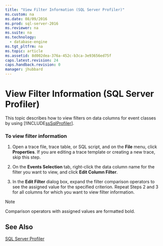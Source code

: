 ```yaml
---
title: "View Filter Information (SQL Server Profiler)"
ms.custom: na
ms.date: 08/09/2016
ms.prod: sql-server-2016
ms.reviewer: na
ms.suite: na
ms.technology: 
  - database-engine
ms.tgt_pltfrm: na
ms.topic: article
ms.assetid: 8d002dea-376a-452c-b3ca-3e93656ed75f
caps.latest.revision: 24
caps.handback.revision: 0
manager: jhubbard
---
```

# View Filter Information (SQL Server Profiler)
This topic describes how to view filters on data columns for event classes by using [!INCLUDE[ssSqlProfiler](../../Topics/TopicNameContainA/tokens/ssSqlProfiler_md.md)].  
  
### To view filter information  
  
1.  Open a trace file, trace table, or SQL script, and on the **File** menu, click **Properties**. If you are editing a trace template or creating a new trace, skip this step.  
  
2.  On the **Events Selection** tab, right-click the data column name for the filter you want to view, and click **Edit Column Filter**.  
  
3.  In the **Edit Filter** dialog box, expand the filter comparison operators to see the assigned value for the specified criterion. Repeat Steps 2 and 3 for all columns for which you want to view filter information.  
  
> [!NOTE]  
>  Comparison operators with assigned values are formatted bold.  
  
## See Also  
 [SQL Server Profiler](../../Topics/TopicNameNotContainA/SQL-Server-Profiler.md)